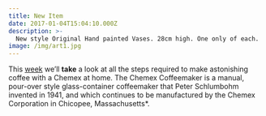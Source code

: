 ```yaml
---
title: New Item
date: 2017-01-04T15:04:10.000Z
description: >-
  New style Original Hand painted Vases. 28cm high. One only of each.
image: /img/art1.jpg
---
```


This [week](/wdwdw) we’ll **take** a look at all the steps required to make astonishing coffee with a Chemex at home. The Chemex Coffeemaker is a manual, pour-over style glass-container coffeemaker that Peter Schlumbohm invented in 1941, and which continues to be manufactured by the Chemex Corporation in Chicopee, Massachusetts\*.
